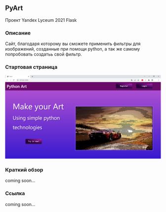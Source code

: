 ## PyArt
Проект Yandex Lyceum 2021 Flask
### Описание
Сайт, благодаря которому вы сможете применить фильтры для изображений,
созданные при помощи python, а так же самому попробовать создатьь свой фильтр.
### Стартовая страница
![Стартовая страница](https://github.com/Milk-Gang123/WEB_Project/blob/main/materials/images/start_page.png?raw=true)
### Краткий обзор
coming soon...
### Ссылка
coming soon...